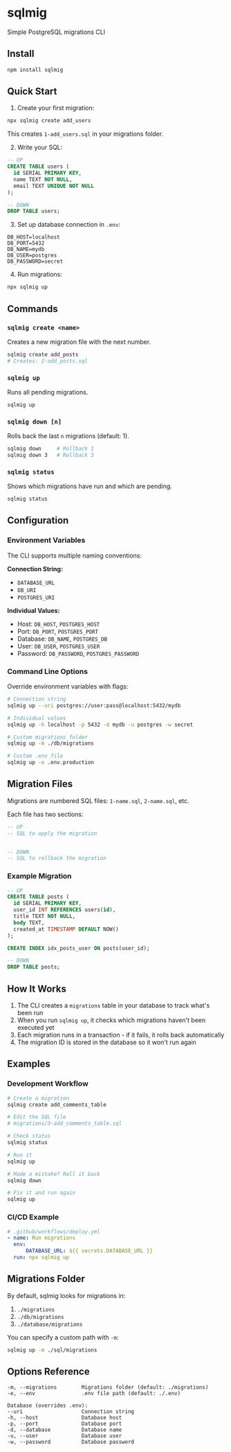 # sqlmig

Simple PostgreSQL migrations CLI

## Install

```bash
npm install sqlmig
```

## Quick Start

1. Create your first migration:

```bash
npx sqlmig create add_users
```

This creates `1-add_users.sql` in your migrations folder.

2. Write your SQL:

```sql
-- UP
CREATE TABLE users (
  id SERIAL PRIMARY KEY,
  name TEXT NOT NULL,
  email TEXT UNIQUE NOT NULL
);

-- DOWN
DROP TABLE users;
```

3. Set up database connection in `.env`:

```env
DB_HOST=localhost
DB_PORT=5432
DB_NAME=mydb
DB_USER=postgres
DB_PASSWORD=secret
```

4. Run migrations:

```bash
npx sqlmig up
```

## Commands

### `sqlmig create <name>`

Creates a new migration file with the next number.

```bash
sqlmig create add_posts
# Creates: 2-add_posts.sql
```

### `sqlmig up`

Runs all pending migrations.

```bash
sqlmig up
```

### `sqlmig down [n]`

Rolls back the last `n` migrations (default: 1).

```bash
sqlmig down     # Rollback 1
sqlmig down 3   # Rollback 3
```

### `sqlmig status`

Shows which migrations have run and which are pending.

```bash
sqlmig status
```

## Configuration

### Environment Variables

The CLI supports multiple naming conventions:

**Connection String:**

-   `DATABASE_URL`
-   `DB_URI`
-   `POSTGRES_URI`

**Individual Values:**

-   Host: `DB_HOST`, `POSTGRES_HOST`
-   Port: `DB_PORT`, `POSTGRES_PORT`
-   Database: `DB_NAME`, `POSTGRES_DB`
-   User: `DB_USER`, `POSTGRES_USER`
-   Password: `DB_PASSWORD`, `POSTGRES_PASSWORD`

### Command Line Options

Override environment variables with flags:

```bash
# Connection string
sqlmig up --uri postgres://user:pass@localhost:5432/mydb

# Individual values
sqlmig up -h localhost -p 5432 -d mydb -u postgres -w secret

# Custom migrations folder
sqlmig up -m ./db/migrations

# Custom .env file
sqlmig up -e .env.production
```

## Migration Files

Migrations are numbered SQL files: `1-name.sql`, `2-name.sql`, etc.

Each file has two sections:

```sql
-- UP
-- SQL to apply the migration


-- DOWN
-- SQL to rollback the migration
```

### Example Migration

```sql
-- UP
CREATE TABLE posts (
  id SERIAL PRIMARY KEY,
  user_id INT REFERENCES users(id),
  title TEXT NOT NULL,
  body TEXT,
  created_at TIMESTAMP DEFAULT NOW()
);

CREATE INDEX idx_posts_user ON posts(user_id);

-- DOWN
DROP TABLE posts;
```

## How It Works

1. The CLI creates a `migrations` table in your database to track what's been run
2. When you run `sqlmig up`, it checks which migrations haven't been executed yet
3. Each migration runs in a transaction - if it fails, it rolls back automatically
4. The migration ID is stored in the database so it won't run again

## Examples

### Development Workflow

```bash
# Create a migration
sqlmig create add_comments_table

# Edit the SQL file
# migrations/3-add_comments_table.sql

# Check status
sqlmig status

# Run it
sqlmig up

# Made a mistake? Roll it back
sqlmig down

# Fix it and run again
sqlmig up
```

### CI/CD Example

```yaml
# .github/workflows/deploy.yml
- name: Run migrations
  env:
      DATABASE_URL: ${{ secrets.DATABASE_URL }}
  run: npx sqlmig up
```

## Migrations Folder

By default, sqlmig looks for migrations in:

1. `./migrations`
2. `./db/migrations`
3. `./database/migrations`

You can specify a custom path with `-m`:

```bash
sqlmig up -m ./sql/migrations
```

## Options Reference

```
-m, --migrations        Migrations folder (default: ./migrations)
-e, --env               .env file path (default: ./.env)

Database (overrides .env):
--uri                   Connection string
-h, --host              Database host
-p, --port              Database port
-d, --database          Database name
-u, --user              Database user
-w, --password          Database password
```

